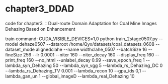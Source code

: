 # chapter3_DDAD
code for chapter3 ：Dual-route Domain Adaptation for Coal Mine Images Dehazing Based on Enhancement


train command:
      CUDA_VISIBLE_DEVICES=1,0 python train_2stage0507.py --model  dehaze0507 --dataroot  /home/Qyx/datasets/coal_datasets_0608   --dataset_mode  alignedclahe  --name widthclahe_0507  --batchSize 16   --fineSize 256     --lr 0.0001   --niter 160 --niter_decay 160  --display_freq 160 --print_freq 160  --no_html  --unlabel_decay 0.99 --save_epoch_freq 1   --lambda_syn_Dehazing  50    --lambda_syn_vgg 5  --lambda_rs_Dehazing_DC 0 --lambda_rs_Dehazing_TV  0.001 --lambda_recon 10   --gpu_ids 0,1   --lambda_gan_un 1    --global_imageD  --lambda_real_Dehazing 10 

